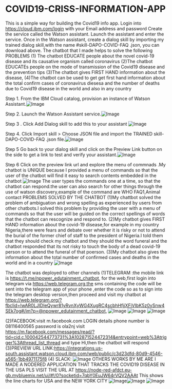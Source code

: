 # COVID19-CRISS-INFORMATION-APP 
This is a simple way for building the Covid19 info app. 
Login into https://cloud.ibm.com/login with  your Email address and password 
Create  the service called the Watson assistant. Launch the assistant and enter the service. Once in the Watson assistant, create a dialog skill by importing  my trained dialog skill,with the name #skill-DAPO-COVID-FAQ .json, you can download above. 
The chatbot that I made helps to solve the following PROBLEMS
(1) The chatbot EDUCATE people about the novel covid-19 disease and its causative organism called coronavirus 
(2)The chatbot EDUCATEs people on the mode of transmission of the Covid19 disease and the prevention tips
(3)The chatbot gives FIRST HAND information about the disease, 
(4)The chatbot can be used to get get first hand information about the total confirm cases of coronavirus diesesa and the number of deaths due to Covid19 disease in the world and also in any country 


Step 1. From the IBM Cloud catalog, provision an instance of Watson Assistant.![Image ](https://github.com/dapo4u/COVID19-CRISS-INFORMATION-APP/blob/master/1.png)


Step 2. Launch the Watson Assistant service.![Image ](https://github.com/dapo4u/COVID19-CRISS-INFORMATION-APP/blob/master/2.png)

Step 3 . Click Add Dialog skill to add this to your assistant ![Image ](https://github.com/dapo4u/COVID19-CRISS-INFORMATION-APP/blob/master/3.png)


Step 4. Click Import skill > Choose JSON file and import the TRAINED skill-DAPO-COVID-FAQ .json file.![Image ](https://github.com/dapo4u/COVID19-CRISS-INFORMATION-APP/blob/master/4.png)

Step 5  Go back to your dialog skill and click on the Preview Link button on the side to get a link to test and verify your assistant.![Image ](https://github.com/dapo4u/COVID19-CRISS-INFORMATION-APP/blob/master/5.png)

Step 6 Click on the preview link url and explore the menu of commnads .My chatbot is UNIQUE because I provided a menu of  commands so that the user of the chatbot will find it easy to search contents embedded in the chatbot ![Image ](https://github.com/dapo4u/COVID19-CRISS-INFORMATION-APP/blob/master/15.png)
The user types the commands one at a time, so that the chatbot can respond.the user can also search for other things through the use of watson discovery,example of the command are WHO FAQ1,Animal contact
PROBLEMS SOLVED BY THE CHATBOT
(1)My chattbot solved the problem of ambiguation and wrong spelling as experienced by users from other chatbots.I solved this problem by providing the user with a menu of commands so that the user will be guided on the correct spellings of words that the chatbot can rescognize and respond to.
(2)My chatbot  gives FIRST HAND information about the covid-19 disease,for example in my country Nigeria,there were fears and debate over whether  it is risky or not to attend the burial of the former chief of staff to the president of Nigeria.I told them that they should check my chatbot and they should the   word funeral and the chatbot responded that its not risky to touch the body of a dead covid-19 person or to attend the funeral of that poerson.
(3)My chatbot also gives the information about the total number of confirmed cases and deaths in the world and in a country ![Image ](https://github.com/dapo4u/COVID19-CRISS-INFORMATION-APP/blob/master/16.png)

The chatbot was deployed to other channels
(1)TELEGRAM :the mobile link is https://t.me/npower_edutainment_chatbot, for the web,first login into telegram via https://web.telegram.org,the sms containing the code will be sent into the telegram app of your phone ,enter the code so as to sign into the telegram desktop version,then proceed and visit my chatbot at https://web.telegram.org/?fbclid=IwAR0LJIDIeQywr81yRvnXyWG4XugRC4scbhHfjjXFiVIbK5z0vSnw4SEk7og#/im?p=@npower_edutainment_chatbot,  ![Image ](https://github.com/dapo4u/COVID19-CRISS-INFORMATION-APP/blob/master/21.png)  ![Image ](https://github.com/dapo4u/COVID19-CRISS-INFORMATION-APP/blob/master/21.png)  ![Image ](https://github.com/dapo4u/COVID19-CRISS-INFORMATION-APP/blob/master/22.png)

(2)FACEBOOK:visit m.facebook.com LOGIN details  phone number is 08116400565 password is ola2nj visit https://m.facebook.com/messages/read/?tid=cid.c.100042544773731%3A102871524472314&entrypoint=web%3Atrigger%3Athread_list_thread and type Hi,then the chatbot will respond
(3)PREVIEW URL LINK:https://integrations.us-south.assistant.watson.cloud.ibm.com/web/public/c3d23dfd-80d9-4546-a565-1bb4971175f8
(4) SLACK:   ![Image ](https://github.com/dapo4u/COVID19-CRISS-INFORMATION-APP/blob/master/18.png)
OTHERS WORKS BY ME ARE
I MADE A NODERED  APPLICATION THAT TRACKS THE COVID19 DISEASE IN THE USA PLS VISIT THE URL AT https://node-red-afdct.eu-gb.mybluemix.net/ui/#!/0?socketid=7qbY0EuJW64rVQV2AAAt
This shows the line charts for USA and the NEW YORK CITY ![Image ](https://github.com/dapo4u/COVID19-CRISS-INFORMATION-APP/blob/master/B.png )![Image ](https://github.com/dapo4u/COVID19-CRISS-INFORMATION-APP/blob/master/E.png) ![Image ](https://github.com/dapo4u/COVID19-CRISS-INFORMATION-APP/blob/master/F.png)


